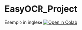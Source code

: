# EasyOCR_Project

Esempio in inglese [![Open In Colab](https://colab.research.google.com/assets/colab-badge.svg)](https://colab.research.google.com/github/Frenz86/EasyOCR_Project/blob/main/Text_Extraction_From_Images.ipynb)
